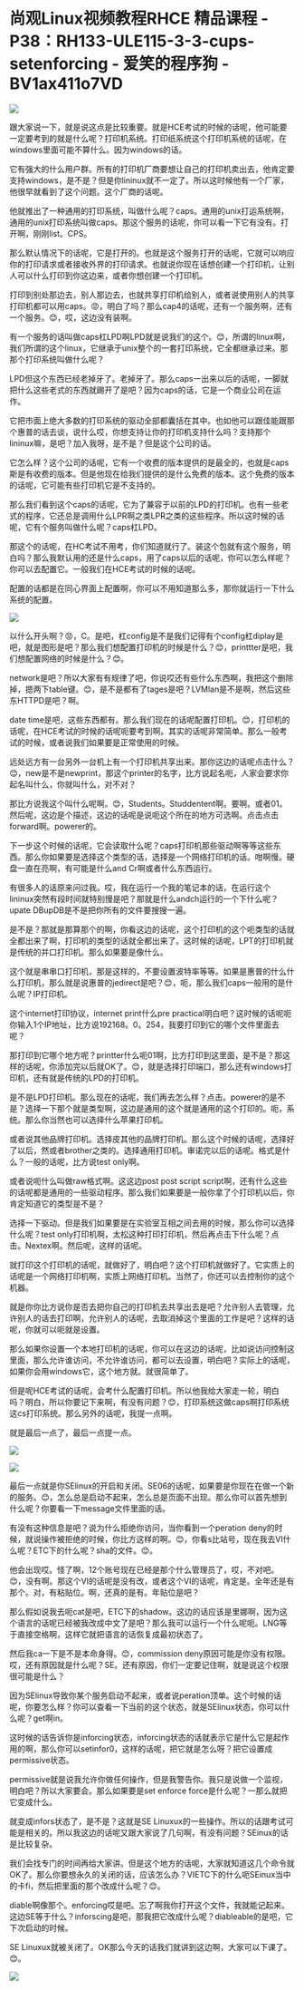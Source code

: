 # 尚观Linux视频教程RHCE 精品课程 - P38：RH133-ULE115-3-3-cups-setenforcing - 爱笑的程序狗 - BV1ax411o7VD

![](img/9f485ffe47409deeb191df4cb030dc29_0.png)

跟大家说一下，就是说这点是比较重要。就是HCE考试的时候的话呢，他可能要一定要考到的就是什么呢？打印机系统。打印纸系统这个打印机系统的话呢，在windows里面可能不算什么。因为windows的话。

它有强大的什么用户群。所有的打印机厂商要想让自己的打印机卖出去，他肯定要支持windows，是不是？但是你lininux就不一定了。所以这时候他有一个厂家，他很早就看到了这个问题。这个厂商的话呢。

他就推出了一种通用的打印系统，叫做什么呢？caps。通用的unix打运系统啊，通用的unix打印系统叫做caps。那这个服务的话呢，你可以看一下它有没有。打开啊，刚刚list。CPS。

那么默认情况下的话呢，它是打开的。也就是这个服务打开的话呢，它就可以响应你的打印请求或者接收外界的打印请求。也就说你现在话想创建一个打印机，让别人可以什么打印到你这边来，或者你想创建一个打印机。

打印到别处那边去，别人那边去，也就共享打印机给别人，或者说使用别人的共享打印机都可以用caps。😡，明白了吗？那么cap4的话呢，还有一个服务啊，还有一个服务。😊，哎，这边没有装啊。

有一个服务的话叫做caps杠LPD啊LPD就是说我们的这个。😊，所谓的linux啊，我们所谓的这个linux，它继承于unix整个的一套打印系统，它全都继承过来。那那个打印系统叫做什么呢？

LPD但这个东西已经老掉牙了。老掉牙了。那么caps一出来以后的话呢，一脚就把什么这些老式的东西就踢开了是吧？因为caps的话，它是一个商业公司在运作。

它把市面上绝大多数的打印系统的驱动全部都囊括在其中。也如他可以跟佳能跟那个惠普的话去谈，说什么哎，你想支持让你的打印机支持什么吗？支持那个lininux嘛，是吧？加入我呀，是不是？但是这个公司的话。

它怎么样？这个公司的话呢，它有一个收费的版本提供的是最全的，也就是caps斯是有收费的版本。但是他现在给我们提供的是什么免费的版本。这个免费的版本的话呢，它可能有些打印机它是不支持的。

那么我们看到这个caps的话呢，它为了兼容于以前的LPD的打印机。也有一些老式的程序，它还总是调用什么LPR啊之类LPR之类的这些程序。所以这时候的话呢，它有个服务叫做什么呢？caps杠LPD。

那这个的话呢，在HC考试不用考，你们知道就行了。装这个包就有这个服务，明白吗？那么我默认用的还是什么caps，用了caps以后的话呢，你可以怎么样呢？你可以去配置它。一般我们在HCE考试的时候的话呢。

配置的话都是在同心界面上配置啊，你可以不用知道那么多，那你就运行一下什么系统的配置。

![](img/9f485ffe47409deeb191df4cb030dc29_2.png)

以什么开头啊？😡，C。是吧，杠config是不是我们记得有个config杠diplay是吧，就是图形是吧？那么我们想配置打印机的时候是什么？😊，printtter是吧，我们想配置网络的时候是什么？😊。

network是吧？所以大家有有规律了吧，你说哎还有些什么东西啊，我把这个删除掉，摁两下table键。😊，是不是都有了tages是吧？LVMlan是不是啊，然后这些东HTTPD是吧？啊。

date time是吧，这些东西都有。那么我们现在的话呢配置打印机。😊，打印机的话呢，在HCE考试的时候的话呢呃要考到啊。其实的话呢非常简单。那么一般考试的时候，或者说我们如果要是正常使用的时候。

远处远方有一台另外一台机上有一个打印机共享出来。那你这边的话呢点击什么？😊，new是不是newprint，那这个printer的名字，比方说起名呃，人家会要求你起名叫什么，你就叫什么，对不对？

那比方说我这个叫什么呢啊。😊，Students。Studdentent啊。要啊。或者01。然后呢，这边是个描述，这边的话呢是说呃这个所在的地方可选啊。点击点击forward啊。powerer的。

下一步这个时候的话呢，它会读取什么呢？caps打印机那些驱动啊等等这些东西。那么你如果要是选择这个类型的话，选择是一个网络打印机的话。咁啊慢。硬盘一直在亮啊，有可能是什么and Cr啊或者什么东西运行。

有很多人的话原来问过我。哎，我在运行一个我的笔记本的话，在运行这个lininux突然有段时间就特别慢是吧？那就是什么andch运行的一个下什么呢？upate DBupDB是不是把你所有的文件要搜搜一遍。

是不是？那就是那算那个的啊，你看这边的话呢，这个打印机的这个呃类型的话就全都出来了啊，打印机的类型的话就全都出来了。这时候的话呢，LPT的打印机就是传统的并口打印机。那么如果要是像什么。

这个就是串串口打印机，那是这样的，不要设置波特率等等。如果是惠普的什么什么打印机，那么就是说惠普的jedirect是吧？😊，呃，那么我们caps一般用的是什么呢？IP打印机。

这个internet打印协议，internet print什么pre practical明白吧？这时候的话呢呃你输入1个IP地址，比方说192168。0。254，我要打印到它的哪个文件里面去呢？

那打印到它哪个地方呢？printter什么呃01啊，比方打印到这里面，是不是？那这样的话呢，你添加完以后就OK了。😊，就是选择打印端口，那么还有windows打印机，还有就是传统的LPD的打印机。

是不是LPD打印机。那么现在的话呢，我们再去怎么样？点击。powerer的是不是？选择一下那个就是类型啊，这边是通用的这个就是通用的这个打印的。呃，系统。那么你当然也可以选择什么苹果打印机。

或者说其他品牌打印机。选择皮其他的品牌打印机。那么这个时候的话呢，选择好了以后，然或者brother之类的。选择通用打印机。审诺完以后的话呢。格式是什么？一般的话呢，比方说test only啊。

或者说呃什么叫做raw格式啊。这这边post post script script啊，还有什么这些的话呢都是通用的一些驱动程序。那么我们如果要是一般你拿了个打印机以后，你肯定知道它的类型是不是？

选择一下驱动。但是我们如果要是在实验室互相之间去用的时候，那么你可以选择什么呢？test only打印机啊，太松这种打印打印机，然后再点击下什么呢？点击。Nextex啊。然后呢，这样的话呢。

就打印这个打印机的话呢，就做好了，明白吧？这个打印机就做好了。它实质上的话呢是一个网络打印机啊，实质上网络打印机。当然了，你还可以去控制你的这个机器。

就是你你比方说你是否去把你自己的打印机去共享出去是吧？允许别人去管理，允许别人的话去打印啊，允许别人的话呢，去取消掉这个里面的工作是吧？这样的话呢，你就可以呃就是设置。

那么如果你设置一个本地打印机的话呢，你可以在这边的话呢，比如说访问控制这里面，那么允许谁访问，不允许谁访问，都可以去设置，明白吧？实际上的话呢，如果你会用windows它，这个地方就。就很简单了。

但是呢HCE考试的话呢，会考什么配置打印机。所以他我给大家走一轮，明白吗？明白，所以你要记下来啊，有没有问题？😊，打印系统这做caps啊打印系统这cs打印系统。那么另外的话呢，我提一点啊。

就是最后一点了，最后一点提一点。

![](img/9f485ffe47409deeb191df4cb030dc29_4.png)

![](img/9f485ffe47409deeb191df4cb030dc29_5.png)

最后一点就是你SElinux的开启和关闭。SE06的话呢，如果要是你现在在做一个新的服务。😊，怎么总是启动不起来，怎么总是页面不出现。那么你可以首先想到什么呢？你要看一下message文件里面的话。

有没有这种信息是吧？说为什么拒绝你访问，当你看到一个peration deny的时候，就说操作被拒绝的时候，你比方这样的啊。😊，你看s比站号，现在我去VI什么呢？ETC下的什么呢？sha的文件。😊。

他会出现哎。怪了啊，12个账号现在已经是那个什么管理员了，哎，不对吧。😊，没有啊。那这个VI的话呢是没有改，或者这个VI的话呢，肯定是。全年还是有那个。对，有粘贴位。啊，还真的是有。年贴位是吧？

那么假如说我去呃cat是吧，ETC下的shadow。这边的话应该是里娜啊，因为这个语言的话呢已经被我改成中文了是吧？那么我可以运行一个什么呢呃。LNG等于直接空格啊，这样它就把语言的话恢复成最初状态了。

然后我ca一下是不是本命身得。😊，commission deny原因可能是你没有权限。哎，还有原因就是什么呢？SE。还有原因，你们一定要记住啊，就是说这个权限很可能是什么？

因为SElinux导致你某个服务启动不起来，或者说peration顶单。这个时候的话呢，你要怎么样？你可以查看一下当前的这个状态，就是SElinux状态，你可以什么呢？get啊in。

这时候的话告诉你是inforcing状态，inforcing状态的话就表示它是什么它是起作用的啊，那么你可以setinfor0，这样的话呢，把它就是怎么呀？把它设置成permissive状态。

permissive就是说我允许你做任何操作，但是我警告你。我只是说做一个监视，明白吧？所以大家要会。那么如果要是set enforce force是什么呢？一那么就把它变成什么。

就变成infors状态了，是不是？这就是SE Linuxux的一些操作。所以的话跟考试可能是相关的。所以我这边的话呢又跟大家说了几句啊，有没有问题？SEinux的话是比较复杂。

我们会找专门的时间再给大家讲。但是这个地方的话呢，大家就知道这几个命令就OK了。那么你要想永久的关闭的话，应该怎么办？VIETC下的什么呃SEinux当中的卡fi，然后把里面的那个改成什么呢？😊。

diable啊像那个。enforcing哎是吧。忘了啊我你打开这个文件，我就能记起来。这边SE等于什么？inforscing是吧，那我把它改成什么呢？diableable的是吧，它下次启动的时候。

SE Linuxux就被关闭了。OK那么今天的话我们就讲到这边啊，大家可以下课了。😊。

![](img/9f485ffe47409deeb191df4cb030dc29_7.png)